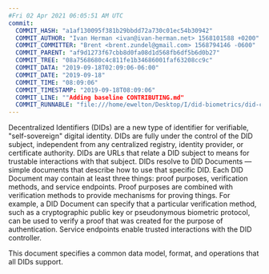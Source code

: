 ```yaml
---
#Fri 02 Apr 2021 06:05:51 AM UTC
commit:
  COMMIT_HASH: "a1af130095f381b29bbdd72a730c01ec54b30942"
  COMMIT_AUTHOR: "Ivan Herman <ivan@ivan-herman.net> 1568101588 +0200"
  COMMIT_COMMITTER: "Brent <brent.zundel@gmail.com> 1568794146 -0600"
  COMMIT_PARENT: "af9d1273f67cbb8d0fa08d1d568fb6df5b6d0b27"
  COMMIT_TREE: "08a7568680c4c811fe1b34686001faf63208cc9c"
  COMMIT_DATA: "2019-09-18T02:09:06-06:00"
  COMMIT_DATE: "2019-09-18"
  COMMIT_TIME: "08:09:06"
  COMMIT_TIMESTAMP: "2019-09-18T08:09:06"
  COMMIT_LINE: ""Adding baseline CONTRIBUTING.md"
  COMMIT_RUNNABLE: "file:///home/ewelton/Desktop/I/did-biometrics/did-core-dataset/analysis/gitinfo/a1af130095f381b29bbdd72a730c01ec54b30942/snapshot/index.html"
---
```


<section id="abstract">
<p>
Decentralized Identifiers (DIDs) are a new type of identifier for
verifiable, "self-sovereign" digital identity. DIDs are fully under the
control of the DID subject, independent from any centralized registry,
identity provider, or certificate authority. DIDs are URLs that relate
a DID subject to means for trustable interactions with that subject.
DIDs resolve to DID Documents — simple documents that describe how to
use that specific DID. Each DID Document may contain at least three
things: proof purposes, verification methods, and service endpoints.
Proof purposes are combined with verification methods to provide mechanisms
for proving things. For example, a DID Document can specify that a particular
verification method, such as a cryptographic public key or pseudonymous
biometric protocol, can be used to verify a proof that was created for the
purpose of authentication. Service endpoints enable trusted interactions with
the DID controller.
    </p>
<p>
This document specifies a common data model, format, and operations
that all DIDs support.
    </p>
</section>
